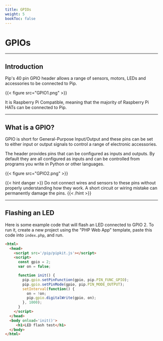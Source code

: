 ```yaml
---
title: GPIOs
weight: 5
bookToc: false
---
```


# GPIOs

---

## Introduction

Pip's 40 pin GPIO header allows a range of sensors, motors, LEDs and accessories to be connected to Pip.

{{< figure src="GPIO1.png" >}}

It is Raspberry Pi Compatible, meaning that the majority of Raspberry Pi HATs can be connected to Pip. 

---

## What is a GPIO?

GPIO is short for General-Purpose Input/Output and these pins can be set to either input or output signals to control a range of electronic accessories.

The header provides pins that can be configured as inputs and outputs. By default they are all configured as inputs and can be controlled from programs you write in Python or other languages.

{{< figure src="GPIO2.png" >}}

{{< hint danger >}}
Do not connect wires and sensors to these pins without properly understanding how they work. A short circuit or wiring mistake can permanently damage the pins.
{{< /hint >}}

---

## Flashing an LED

Here is some example code that will flash an LED connected to GPIO 2. To run it, create a new project using
the "PHP Web App" template, paste this code into `index.php`, and run.

```html
<html>
  <head>
    <script src='/pip/pipkit.js'></script>
    <script>
      const gpio = 2;
      var on = false;

      function init() {
        pip.gpio.setPinFunction(gpio, pip.PIN_FUNC_GPIO);
        pip.gpio.setPinMode(gpio, pip.PIN_MODE_OUTPUT);
        setInterval(function() {
      	  on = !on;
          pip.gpio.digitalWrite(gpio, on);
      	}, 1000);
      }
	</script>
  </head>
  <body onload='init()'>
     <h1>LED flash test</h1>
  </body>
</html>
```
